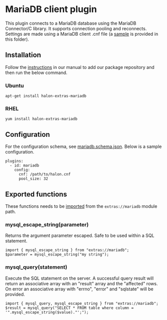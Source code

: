 # MariaDB client plugin

This plugin connects to a MariaDB database using the MariaDB Connector/C library. It supports connection pooling and reconnects. Settings are made using a MariaDB client .cnf file (a [sample](sample.cnf) is provided in this folder).

## Installation

Follow the [instructions](https://docs.halon.io/manual/comp_install.html#installation) in our manual to add our package repository and then run the below command.

### Ubuntu

```
apt-get install halon-extras-mariadb
```

### RHEL

```
yum install halon-extras-mariadb
```

## Configuration
For the configuration schema, see [mariadb.schema.json](mariadb.schema.json). Below is a sample configuration.

```
plugins:
  - id: mariadb
    config:
      cnf: /path/to/halon.cnf
      pool_size: 32
```

## Exported functions

These functions needs to be [imported](https://docs.halon.io/hsl/structures.html#import) from the `extras://mariadb` module path.

### mysql_escape_string(parameter)

Returns the argument parameter escaped. Safe to be used within a SQL statement.

```
import { mysql_escape_string } from "extras://mariadb";
$parameter = mysql_escape_string("my string");
```

### mysql_query(statement)

Execute the SQL statement on the server. A successful query result will return an associative array with an "result" array and the "affected" rows. On error an associative array with "errno", "error" and "sqlstate" will be provided.

```
import { mysql_query, mysql_escape_string } from "extras://mariadb";
$result = mysql_query("SELECT * FROM table where column = '".mysql_escape_string($value)."';");
```
